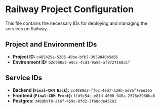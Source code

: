 # Railway Project Configuration

This file contains the necessary IDs for deploying and managing the services on Railway.

## Project and Environment IDs
- **Project ID:** `c485425e-5205-40be-bfb7-3059840b5d85`
- **Environment ID:** `b2d988a3-e0cc-4cd1-9a86-af8727168a1f`

## Service IDs
- **Backend (`Final-CRM Back`):** `3c4089d2-ff6c-4ed7-a29b-5d85f78ee3e5`
- **Frontend (`Final-CRM Front`):** `ffd9c54c-e81d-4000-949a-2376e3966ba8`
- **Postgres:** `3488b9f8-216f-459c-8fd2-3f68dde43282`
